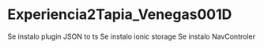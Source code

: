 # Experiencia2Tapia_Venegas001D
Se instalo plugin JSON to ts
Se instalo ionic storage 
Se instalo NavControler
